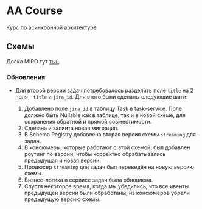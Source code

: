 # AA Course
Курс по асинхронной архитектуре

## Схемы
Доска MIRO тут [тыц](https://miro.com/app/board/uXjVMxFUl2Q=/).

### Обновления

* Для второй версии задач потребовалось разделить поле `title` на 2 поля - `title` и `jira_id`.
Для этого были сделаны следующие шаги:  

    1. Добавлено поле `jira_id` в таблицу Task в task-service. Поле должно быть Nullable как в таблице, так и в новой схеме, для сохранения обратной и прямой совместимости.
    2. Сделана и залиита новая миграция.
    3. В Schema Registry добавлена вторая версия схемы `streaming` для задач.
    4. В консюмеры, которые работают с этой схемой, был добавлен роутинг по версии, чтобы корректно обрабатывались предыдущая и новая версии.
    5. Продюсер `streaming` для задач был переведён на новую версию схемы.
    6. Бизнес-логика в сервисе задач была обновлена.
    7. Спустя некоторое время, когда мы убедились, что все ивенты предыдущей версии были обработаны, из консюмеров убрали предыдущую версию схемы.
